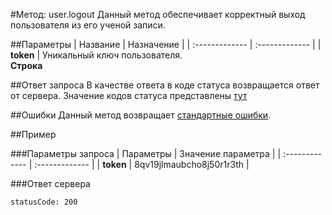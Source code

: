 #Метод: user.logout <a name="user.logout"/>
Данный метод обеспечивает корректный выход пользователя из его ученой записи.

##Параметры
| Название     | Назначение     |
| :------------- | :------------- |
| **token**      | Уникальный ключ пользователя.  <br>**Строка**

##Ответ запроса
В качестве ответа в коде статуса возвращается ответ от сервера.
Значение кодов статуса представлены [тут](#statusCode)


##Ошибки
Данный метод возвращает [стандартные ошибки](#errors).<br>

##Пример

###Параметры запроса
| Параметры | Значение параметра     |
| :------------- | :------------- |
| **token**       | 8qv19jlmaubcho8j50r1r3th       |

###Ответ сервера

```
statusCode: 200
```

